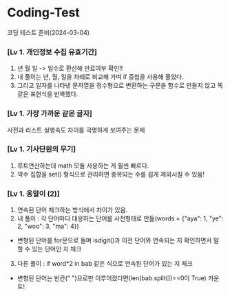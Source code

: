 # Coding-Test
코딩 테스트 준비(2024-03-04)

### [Lv 1. 개인정보 수집 유효기간]  
1. 년 월 일 -> 일수로 환산해 만료여부 확인!!  
2. 내 풀이는 년, 월, 일을 차례로 비교해 가며 if 중첩을 사용해 풀었다.  
3. 그리고 일자를 나타낸 문자열을 정수형으로 변환하는 구문을 함수로 만들지 않고 똑같은 표현식을 반복했다.

### [Lv 1. 가장 가까운 같은 글자]
사전과 리스트 실행속도 차이를 극명하게 보여주는 문제

### [Lv 1. 기사단원의 무기]
1. 루트연산하는데 math 모듈 사용하는 게 훨씬 빠르다.
2. 약수 집합을 set() 형식으로 관리하면 중복되는 수를 쉽게 제외시킬 수 있음!

### [Lv 1. 옹알이 (2)]  
1. 연속된 단어 체크하는 방식에서 차이가 있음.
2. 내 풀이 : 각 단어마다 대응하는 단어를 사전형태로 만듦(words = {"aya": 1, "ye": 2, "woo": 3, "ma": 4})
  -  변형된 단어를 for문으로 돌며 isdigit()과 이전 단어와 연속되는 지 확인하면서 말할 수 있는 단어인 지 체크
3. 다른 풀이 : if word*2 in bab 같은 식으로 연속된 단어가 있는 지 체크
  -  변형된 단어는 빈칸(" ")으로만 이루어졌다면(len(bab.split())==0이 True) 카운트!
